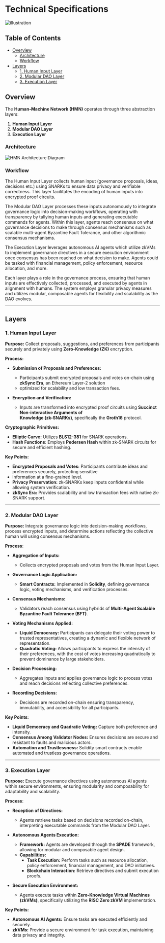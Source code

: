# Technical Specifications <!-- omit in toc -->

![illustration](./imgs/img5.png)

## Table of Contents <!-- omit in toc -->

- [Overview](#overview)
  - [Architecture](#architecture)
  - [Workflow](#workflow)
- [Layers](#layers)
  - [1. Human Input Layer](#1-human-input-layer)
  - [2. Modular DAO Layer](#2-modular-dao-layer)
  - [3. Execution Layer](#3-execution-layer)

## Overview

The **Human-Machine Network (HMN)** operates through three abstraction layers:

1. **Human Input Layer**
2. **Modular DAO Layer**
3. **Execution Layer**

### Architecture

<!-- TODO: Add the actual diagram -->

![HMN Architecture Diagram](docs/architecture_diagram.png)

### Workflow

The Human Input Layer collects human input (governance proposals, ideas, decisions etc.) using SNARKs to ensure data
privacy and verifiable correctness. This layer facilitates the encoding of human inputs into encrypted proof circuits.

The Modular DAO Layer processes these inputs autonomously to integrate governance logic into decision-making workflows,
operating with transparency by tallying human inputs and generating executable commands for agents. Within this layer,
agents reach consensus on what governance decisions to make through consensus mechanisms such as scalable multi-agent
Byzantine Fault Tolerance, and other algorithmic consensus mechanisms.

The Execution Layer leverages autonomous AI agents which utilize zkVMs to implement governance directives in a secure
execution environment once consensus has been reached on what decision to make. Agents could be tasked with financial
management, policy enforcement, resource allocation, and more.

Each layer plays a role in the governance process, ensuring that human inputs are effectively collected, processed, and
executed by agents in alignment with humans. The system employs granular privacy measures and utilizes modular,
composable agents for flexibility and scalability as the DAO evolves.

---

## Layers

### 1. Human Input Layer

**Purpose:**
Collect proposals, suggestions, and preferences from participants securely and privately using **Zero-Knowledge (ZK)** encryption.

**Process:**

- **Submission of Proposals and Preferences:**

  - Participants submit encrypted proposals and votes on-chain using **zkSync Era**, an Ethereum Layer-2 solution
  - optimized for scalability and low transaction fees.

- **Encryption and Verification:**
  - Inputs are transformed into encrypted proof circuits using **Succinct Non-interactive Arguments of\
    Knowledge (zk-SNARKs)**, specifically the **Groth16** protocol.

**Cryptographic Primitives:**

- **Elliptic Curve:** Utilizes **BLS12-381** for SNARK operations.
- **Hash Functions:** Employs **Pedersen Hash** within zk-SNARK circuits for secure and efficient hashing.

**Key Points:**

- **Encrypted Proposals and Votes:** Participants contribute ideas and preferences securely, protecting sensitive
- information at a fine-grained level.
- **Privacy Preservation:** zk-SNARKs keep inputs confidential while allowing system verification.
- **zkSync Era:** Provides scalability and low transaction fees with native zk-SNARK support.

---

### 2. Modular DAO Layer

**Purpose:**
Integrate governance logic into decision-making workflows, process encrypted inputs, and determine actions reflecting
the collective human will using consensus mechanisms.

**Process:**

- **Aggregation of Inputs:**

  - Collects encrypted proposals and votes from the Human Input Layer.

- **Governance Logic Application:**

  - **Smart Contracts:** Implemented in **Solidity**, defining governance logic, voting mechanisms, and verification processes.

- **Consensus Mechanisms:**

  - Validators reach consensus using hybrids of **Multi-Agent Scalable Byzantine Fault Tolerance (BFT)**.

- **Voting Mechanisms Applied:**

  - **Liquid Democracy:** Participants can delegate their voting power to trusted representatives, creating a dynamic
    and flexible network of representation.
  - **Quadratic Voting:** Allows participants to express the intensity of their preferences, with the cost of votes
    increasing quadratically to prevent dominance by large stakeholders.

- **Decision Processing:**

  - Aggregates inputs and applies governance logic to process votes and reach decisions reflecting collective preferences.

- **Recording Decisions:**
  - Decisions are recorded on-chain ensuring transparency, immutability, and accessibility for all participants.

**Key Points:**

- **Liquid Democracy and Quadratic Voting:** Capture both preference and intensity.
- **Consensus Among Validator Nodes:** Ensures decisions are secure and resistant to faults and malicious actors.
- **Automation and Trustlessness:** Solidity smart contracts enable automated and trustless governance operations.

---

### 3. Execution Layer

**Purpose:**
Execute governance directives using autonomous AI agents within secure environments, ensuring modularity and composability
for adaptability and scalability.

**Process:**

- **Reception of Directives:**

  - Agents retrieve tasks based on decisions recorded on-chain, interpreting executable commands from the Modular DAO Layer.

- **Autonomous Agents Execution:**

  - **Framework:** Agents are developed through the **SPADE** framework, allowing for modular and composable agent design.
  - **Capabilities:**
    - **Task Execution:** Perform tasks such as resource allocation, policy enforcement, financial management, and DAO initiatives.
    - **Blockchain Interaction:** Retrieve directives and submit execution proofs.

- **Secure Execution Environment:**
  - Agents execute tasks within **Zero-Knowledge Virtual Machines (zkVMs)**, specifically utilizing the **RISC Zero zkVM**
    implementation.

**Key Points:**

- **Autonomous AI Agents:** Ensure tasks are executed efficiently and securely.
- **zkVMs:** Provide a secure environment for task execution, maintaining data privacy and integrity.

